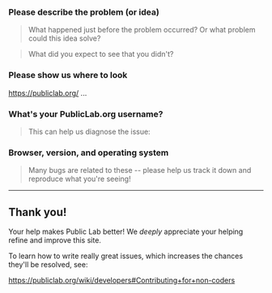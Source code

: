 ### Please describe the problem (or idea)

> What happened just before the problem occurred? Or what problem could this idea solve?



> What did you expect to see that you didn't?



### Please show us where to look

https://publiclab.org/ ...


### What's your PublicLab.org username?

> This can help us diagnose the issue: 



### Browser, version, and operating system

> Many bugs are related to these -- please help us track it down and reproduce what you're seeing!


****

## Thank you!

Your help makes Public Lab better! We *deeply* appreciate your helping refine and improve this site. 

To learn how to write really great issues, which increases the chances they'll be resolved, see:

https://publiclab.org/wiki/developers#Contributing+for+non-coders
